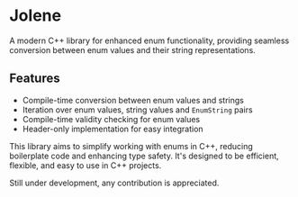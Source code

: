 # Jolene

A modern C++ library for enhanced enum functionality, providing seamless conversion between enum values and their string representations.

## Features

- Compile-time conversion between enum values and strings
- Iteration over enum values, string values and `EnumString` pairs
- Compile-time validity checking for enum values
- Header-only implementation for easy integration

This library aims to simplify working with enums in C++, reducing boilerplate code and enhancing type safety. It's designed to be efficient, flexible, and easy to use in C++ projects.

Still under development, any contribution is appreciated.
